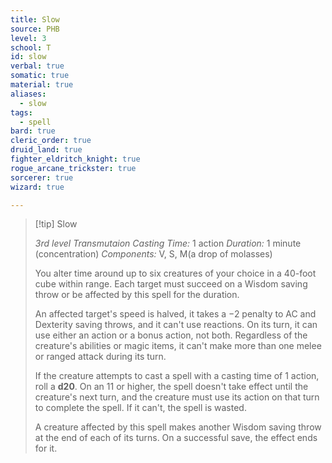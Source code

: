 ```yaml
---
title: Slow
source: PHB
level: 3
school: T
id: slow
verbal: true
somatic: true
material: true
aliases:
  - slow
tags:
  - spell
bard: true
cleric_order: true
druid_land: true
fighter_eldritch_knight: true
rogue_arcane_trickster: true
sorcerer: true
wizard: true

---
```

>[!tip] Slow
>
> *3rd level Transmutaion*
> *Casting Time:* 1 action
> *Duration:* 1 minute (concentration)
> *Components:* V, S, M(a drop of molasses)
>
>You alter time around up to six creatures of your choice in a 40-foot cube within range. Each target must succeed on a Wisdom saving throw or be affected by this spell for the duration.
>
>An affected target's speed is halved, it takes a −2 penalty to AC and Dexterity saving throws, and it can't use reactions. On its turn, it can use either an action or a bonus action, not both. Regardless of the creature's abilities or magic items, it can't make more than one melee or ranged attack during its turn.
>
>If the creature attempts to cast a spell with a casting time of 1 action, roll a **d20**. On an 11 or higher, the spell doesn't take effect until the creature's next turn, and the creature must use its action on that turn to complete the spell. If it can't, the spell is wasted.
>
>A creature affected by this spell makes another Wisdom saving throw at the end of each of its turns. On a successful save, the effect ends for it.
>


